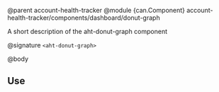 @parent account-health-tracker
@module {can.Component} account-health-tracker/components/dashboard/donut-graph <aht-donut-graph>

A short description of the aht-donut-graph component

@signature `<aht-donut-graph>`

@body

## Use

